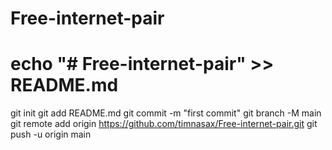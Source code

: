 # Free-internet-pair


# echo "# Free-internet-pair" >> README.md
git init
git add README.md
git commit -m "first commit"
git branch -M main
git remote add origin https://github.com/timnasax/Free-internet-pair.git
git push -u origin main
